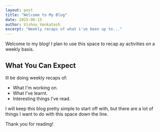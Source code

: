 ```yaml
---
layout: post
title: "Welcome to My Blog"
date: 2025-06-15
author: Vishnu Venkatesh
excerpt: "Weekly recaps of what i've been up to..."
---
```


Welcome to my blog! I plan to use this space to recap ay activities on a weekly basis.

## What You Can Expect

Ill be doing weekly recaps of:

- What I'm working on.
- What I've learnt.
- Interesting things I've read.

I will keep this blog pretty simple to start off with, but there are a lot of things I want to do with this space down the line.

Thank you for reading!